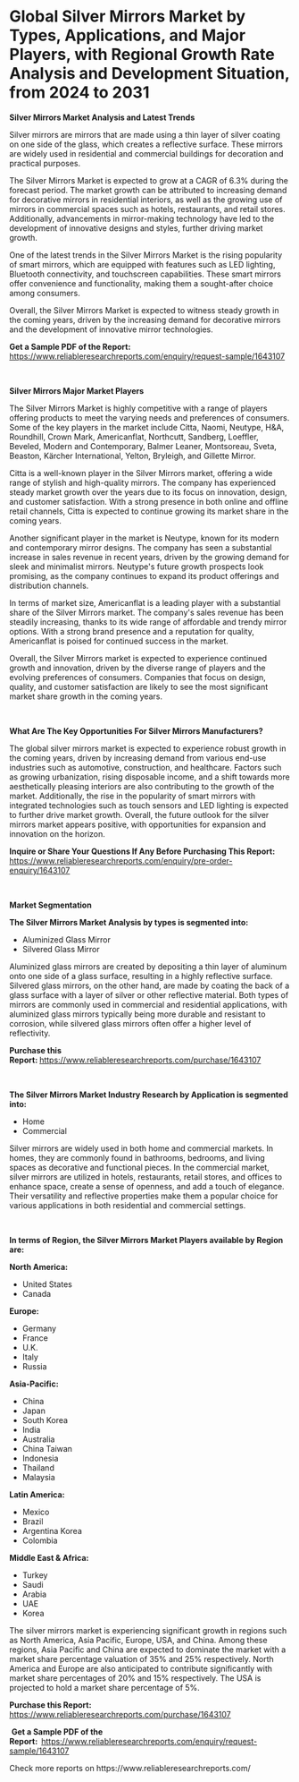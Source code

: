<p><h1>Global Silver Mirrors Market by Types, Applications, and Major Players, with Regional Growth Rate Analysis and Development Situation, from 2024 to 2031</h1></p><p><strong>Silver Mirrors Market Analysis and Latest Trends</strong></p>
<p><p>Silver mirrors are mirrors that are made using a thin layer of silver coating on one side of the glass, which creates a reflective surface. These mirrors are widely used in residential and commercial buildings for decoration and practical purposes.</p><p>The Silver Mirrors Market is expected to grow at a CAGR of 6.3% during the forecast period. The market growth can be attributed to increasing demand for decorative mirrors in residential interiors, as well as the growing use of mirrors in commercial spaces such as hotels, restaurants, and retail stores. Additionally, advancements in mirror-making technology have led to the development of innovative designs and styles, further driving market growth.</p><p>One of the latest trends in the Silver Mirrors Market is the rising popularity of smart mirrors, which are equipped with features such as LED lighting, Bluetooth connectivity, and touchscreen capabilities. These smart mirrors offer convenience and functionality, making them a sought-after choice among consumers.</p><p>Overall, the Silver Mirrors Market is expected to witness steady growth in the coming years, driven by the increasing demand for decorative mirrors and the development of innovative mirror technologies.</p></p>
<p><strong>Get a Sample PDF of the Report:&nbsp;</strong> <a href="https://www.reliableresearchreports.com/enquiry/request-sample/1643107">https://www.reliableresearchreports.com/enquiry/request-sample/1643107</a></p>
<p>&nbsp;</p>
<p><strong>Silver Mirrors Major Market Players</strong></p>
<p><p>The Silver Mirrors Market is highly competitive with a range of players offering products to meet the varying needs and preferences of consumers. Some of the key players in the market include Citta, Naomi, Neutype, H&A, Roundhill, Crown Mark, Americanflat, Northcutt, Sandberg, Loeffler, Beveled, Modern and Contemporary, Balmer Leaner, Montsoreau, Sveta, Beaston, Kärcher International, Yelton, Bryleigh, and Gillette Mirror.</p><p>Citta is a well-known player in the Silver Mirrors market, offering a wide range of stylish and high-quality mirrors. The company has experienced steady market growth over the years due to its focus on innovation, design, and customer satisfaction. With a strong presence in both online and offline retail channels, Citta is expected to continue growing its market share in the coming years.</p><p>Another significant player in the market is Neutype, known for its modern and contemporary mirror designs. The company has seen a substantial increase in sales revenue in recent years, driven by the growing demand for sleek and minimalist mirrors. Neutype's future growth prospects look promising, as the company continues to expand its product offerings and distribution channels.</p><p>In terms of market size, Americanflat is a leading player with a substantial share of the Silver Mirrors market. The company's sales revenue has been steadily increasing, thanks to its wide range of affordable and trendy mirror options. With a strong brand presence and a reputation for quality, Americanflat is poised for continued success in the market.</p><p>Overall, the Silver Mirrors market is expected to experience continued growth and innovation, driven by the diverse range of players and the evolving preferences of consumers. Companies that focus on design, quality, and customer satisfaction are likely to see the most significant market share growth in the coming years.</p></p>
<p>&nbsp;</p>
<p><strong>What Are The Key Opportunities For Silver Mirrors Manufacturers?</strong></p>
<p><p>The global silver mirrors market is expected to experience robust growth in the coming years, driven by increasing demand from various end-use industries such as automotive, construction, and healthcare. Factors such as growing urbanization, rising disposable income, and a shift towards more aesthetically pleasing interiors are also contributing to the growth of the market. Additionally, the rise in the popularity of smart mirrors with integrated technologies such as touch sensors and LED lighting is expected to further drive market growth. Overall, the future outlook for the silver mirrors market appears positive, with opportunities for expansion and innovation on the horizon.</p></p>
<p><strong>Inquire or Share Your Questions If Any Before Purchasing This Report:</strong> <a href="https://www.reliableresearchreports.com/enquiry/pre-order-enquiry/1643107">https://www.reliableresearchreports.com/enquiry/pre-order-enquiry/1643107</a></p>
<p>&nbsp;</p>
<p><strong>Market Segmentation</strong></p>
<p><strong>The Silver Mirrors Market Analysis by types is segmented into:</strong></p>
<p><ul><li>Aluminized Glass Mirror</li><li>Silvered Glass Mirror</li></ul></p>
<p><p>Aluminized glass mirrors are created by depositing a thin layer of aluminum onto one side of a glass surface, resulting in a highly reflective surface. Silvered glass mirrors, on the other hand, are made by coating the back of a glass surface with a layer of silver or other reflective material. Both types of mirrors are commonly used in commercial and residential applications, with aluminized glass mirrors typically being more durable and resistant to corrosion, while silvered glass mirrors often offer a higher level of reflectivity.</p></p>
<p><strong>Purchase this Report:&nbsp;</strong><a href="https://www.reliableresearchreports.com/purchase/1643107">https://www.reliableresearchreports.com/purchase/1643107</a></p>
<p>&nbsp;</p>
<p><strong>The Silver Mirrors Market Industry Research by Application is segmented into:</strong></p>
<p><ul><li>Home</li><li>Commercial</li></ul></p>
<p><p>Silver mirrors are widely used in both home and commercial markets. In homes, they are commonly found in bathrooms, bedrooms, and living spaces as decorative and functional pieces. In the commercial market, silver mirrors are utilized in hotels, restaurants, retail stores, and offices to enhance space, create a sense of openness, and add a touch of elegance. Their versatility and reflective properties make them a popular choice for various applications in both residential and commercial settings.</p></p>
<p>&nbsp;</p>
<p><strong>In terms of Region, the Silver Mirrors Market Players available by Region are:</strong></p>
<p>
    <p> <strong> North America: </strong>
        <ul>
            <li>United States</li>
            <li>Canada</li>
        </ul>
        </p> 
    <p> <strong> Europe: </strong>
        <ul>
            <li>Germany</li>
            <li>France</li>
            <li>U.K.</li>
            <li>Italy</li>
            <li>Russia</li>
        </ul>
        </p> 
    <p> <strong> Asia-Pacific: </strong>
        <ul>
            <li>China</li>
            <li>Japan</li>
            <li>South Korea</li>
            <li>India</li>
            <li>Australia</li>
            <li>China Taiwan</li>
            <li>Indonesia</li>
            <li>Thailand</li>
            <li>Malaysia</li>
        </ul>
        </p> 
    <p> <strong> Latin America: </strong>
        <ul>
            <li>Mexico</li>
            <li>Brazil</li>
            <li>Argentina Korea</li>
            <li>Colombia</li>
        </ul>
        </p> 
    <p> <strong> Middle East & Africa: </strong>
        <ul>
            <li>Turkey</li>
            <li>Saudi</li>
            <li>Arabia</li>
            <li>UAE</li>
            <li>Korea</li>
        </ul>
    </p>
    </p>
<p><p>The silver mirrors market is experiencing significant growth in regions such as North America, Asia Pacific, Europe, USA, and China. Among these regions, Asia Pacific and China are expected to dominate the market with a market share percentage valuation of 35% and 25% respectively. North America and Europe are also anticipated to contribute significantly with market share percentages of 20% and 15% respectively. The USA is projected to hold a market share percentage of 5%.</p></p>
<p><strong>Purchase this Report: </strong><a href="https://www.reliableresearchreports.com/purchase/1643107">https://www.reliableresearchreports.com/purchase/1643107</a></p>
<p>&nbsp;<strong>Get a Sample PDF of the Report:&nbsp;&nbsp;</strong><a href="https://www.reliableresearchreports.com/enquiry/request-sample/1643107">https://www.reliableresearchreports.com/enquiry/request-sample/1643107</a></p>
<p><strong></strong></p>
<p>Check more reports on https://www.reliableresearchreports.com/</p>